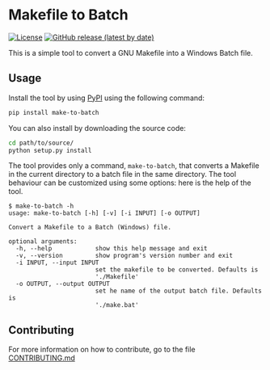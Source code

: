 # Makefile to Batch

[![License](https://img.shields.io/github/license/espositoandrea/Make-to-Batch?style=for-the-badge)](https://github.com/espositoandrea/Make-to-Batch/blob/master/LICENSE)
[![GitHub release (latest by
date)](https://img.shields.io/github/v/release/espositoandrea/Make-to-Batch?style=for-the-badge)](https://github.com/espositoandrea/Make-to-Batch/releases/latest)

This is a simple tool to convert a GNU Makefile into a Windows Batch file.

## Usage

Install the tool by using [PyPI](https://pypi.org/project/make-to-batch/) using
the following command:

```bash
pip install make-to-batch
```

You can also install by downloading the source code:

```bash
cd path/to/source/
python setup.py install
```

The tool provides only a command, `make-to-batch`, that converts a Makefile in
the current directory to a batch file in the same directory. The tool behaviour
can be customized using some options: here is the help of the tool.

```text
$ make-to-batch -h
usage: make-to-batch [-h] [-v] [-i INPUT] [-o OUTPUT]

Convert a Makefile to a Batch (Windows) file.

optional arguments:
  -h, --help            show this help message and exit
  -v, --version         show program's version number and exit
  -i INPUT, --input INPUT
                        set the makefile to be converted. Defaults is
                        './Makefile'
  -o OUTPUT, --output OUTPUT
                        set he name of the output batch file. Defaults is
                        './make.bat'
```

## Contributing

For more information on how to contribute, go to the file
[CONTRIBUTING.md](CONTRIBUTING.md)
